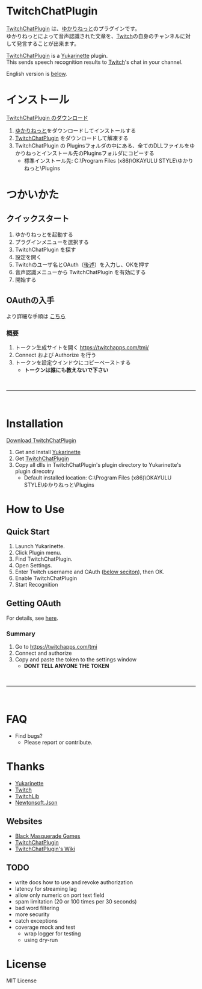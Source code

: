 # TwitchChatPlugin

[1]:https://github.com/longod/TwitchChatPlugin
[2]:http://www.okayulu.moe
[3]:https://www.twitch.tv
[4]:https://github.com/longod/TwitchChatPlugin/releases
[5]:https://github.com/longod/TwitchChatPlugin/wiki/OAuth

[TwitchChatPlugin][1] は、[ゆかりねっと][2]のプラグインです。  
ゆかりねっとによって音声認識された文章を、[Twitch][3]の自身のチャンネルに対して発言することが出来ます。

[TwitchChatPlugin][1] is a [Yukarinette][2] plugin.  
This sends speech recognition results to [Twitch][3]'s chat in your channel.

English version is [below](#installation).

# インストール

[TwitchChatPlugin のダウンロード][4]

1. [ゆかりねっと][2]をダウンロードしてインストールする
1. [TwitchChatPlugin][4] をダウンロードして解凍する
1. TwitchChatPlugin の Pluginsフォルダの中にある、全てのDLLファイルをゆかりねっとインストール先のPluginsフォルダにコピーする
    * 標準インストール先: C:\Program Files (x86)\OKAYULU STYLE\ゆかりねっと\Plugins

# つかいかた

## クイックスタート

1. ゆかりねっとを起動する
1. プラグインメニューを選択する
1. TwitchChatPlugin を探す
1. 設定を開く
1. Twitchのユーザ名とOAuth（[後述](#getting-oauth)）を入力し、OKを押す
1. 音声認識メニューから TwitchChatPlugin を有効にする
1. 開始する

## OAuthの入手

より詳細な手順は [こちら](https://github.com/longod/TwitchChatPlugin/wiki/OAuth)

### 概要

1. トークン生成サイトを開く https://twitchapps.com/tmi/
1. Connect および Authorize を行う
1. トークンを設定ウインドウにコピーペーストする
    * **トークンは誰にも教えないで下さい**

<br />

---

<br />

# Installation

[Download TwitchChatPlugin][4]

1. Get and Install [Yukarinette][2]
1. Get [TwitchChatPlugin][4]
1. Copy all dlls in TwitchChatPlugin's plugin directory to Yukarinette's plugin direcotry
    * Default installed location: C:\Program Files (x86)\OKAYULU STYLE\ゆかりねっと\Plugins

# How to Use

## Quick Start

1. Launch Yukarinette.
1. Click Plugin menu.
1. Find TwitchChatPlugin.
1. Open Settings.
1. Enter Twitch username and OAuth ([below seciton](#getting-oauth)), then OK.
1. Enable TwitchChatPlugin
1. Start Recognition

## Getting OAuth

For details, see [here](https://github.com/longod/TwitchChatPlugin/wiki/OAuth).

### Summary

1. Go to https://twitchapps.com/tmi
1. Connect and authorize
1. Copy and paste the token to the settings window
    * **DONT TELL ANYONE THE TOKEN**

<br />

---

<br />

# FAQ

* Find bugs?
    * Please report or contribute.

# Thanks

* [Yukarinette][2]
* [Twitch][3]
* [TwitchLib](https://github.com/TwitchLib/TwitchLib)
* [Newtonsoft.Json](https://github.com/JamesNK/Newtonsoft.Json)

## Websites

* [Black Masquerade Games](http://blackmasqueradegames.com)
* [TwitchChatPlugin](https://github.com/longod/TwitchChatPlugin)
* [TwitchChatPlugin's Wiki](https://github.com/longod/TwitchChatPlugin/wiki)

## TODO

* write docs how to use and revoke authorization
* latency for streaming lag
* allow only numeric on port text field
* spam limitation (20 or 100 times per 30 seconds)
* bad word filtering
* more security
* catch exceptions
* coverage mock and test
    * wrap logger for testing
    * using dry-run

# License

MIT License
